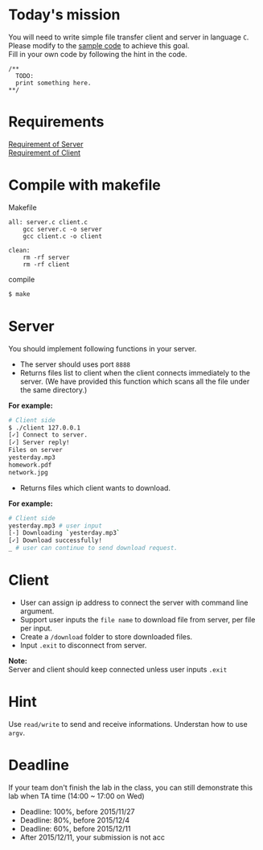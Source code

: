 
Today's mission
==
You will need to write simple file transfer client and server in language `C`.  
Please modify to the [sample code](https://github.com/HSNL-TAs/lab3-file-transfer-client-server/tree/master/sample) to achieve this goal.  
Fill in your own code by following the hint in the code.
```
/**
  TODO:
  print something here.
**/
```

Requirements
==
[Requirement of Server](#server)  
[Requirement of Client](#client)

Compile with makefile
==
Makefile
```
all: server.c client.c
	gcc server.c -o server
	gcc client.c -o client

clean:
	rm -rf server
	rm -rf client
```
compile  
```sh
$ make
```

Server
==
You should implement following functions in your server.
- The server should uses port `8888`  
- Returns files list to client when the client connects immediately to the server.  (We have provided this function which scans all the file under the same directory.)

**For example:**

```sh
# Client side
$ ./client 127.0.0.1
[✓] Connect to server.
[✓] Server reply!
Files on server
yesterday.mp3
homework.pdf
network.jpg
```
- Returns files which client wants to download.


**For example:**

```sh
# Client side
yesterday.mp3 # user input
[-] Downloading `yesterday.mp3`
[✓] Download successfully!
_ # user can continue to send download request.
```

Client
==
- User can assign ip address to connect the server with command line argument.
- Support user inputs the `file name` to download file from server, per file per input.  
- Create a `/download` folder to store downloaded files.
- Input `.exit` to disconnect from server. 

**Note:**    
Server and client should keep connected unless user inputs `.exit`

Hint
==
Use `read/write` to send and receive informations.
Understan how to use `argv`.

Deadline
==
If your team don't finish the lab in the class, you can still demonstrate this lab when TA time (14:00 ~ 17:00 on Wed)  
- Deadline: 100%, before 2015/11/27
- Deadline: 80%, before 2015/12/4
- Deadline: 60%, before 2015/12/11
- After 2015/12/11, your submission is not acc

